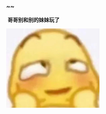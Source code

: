 ### ~~









​                                                                                          **哥哥别和别的妹妹玩了**

<img src="assets/微信图片_20240109155209.jpg" style="zoom:25%;" />